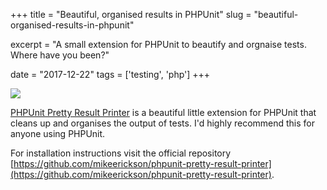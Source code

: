 +++
title = "Beautiful, organised results in PHPUnit"
slug = "beautiful-organised-results-in-phpunit"

excerpt = "A small extension for PHPUnit to beautify and orgnaise tests. Where have you been?"

date = "2017-12-22"
tags = ['testing', 'php']
+++


![](/img/phpunit-beautify.jpg)

[PHPUnit Pretty Result Printer](https://github.com/mikeerickson/phpunit-pretty-result-printer) is a beautiful little extension for PHPUnit that cleans up and organises the output of tests. I'd highly recommend this for anyone using PHPUnit. 

For installation instructions visit the official repository [https://github.com/mikeerickson/phpunit-pretty-result-printer](https://github.com/mikeerickson/phpunit-pretty-result-printer).
